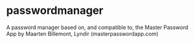 # passwordmanager
A password manager based on, and compatible to, the Master Password App by Maarten Billemont, Lyndir  (masterpasswordapp.com)

